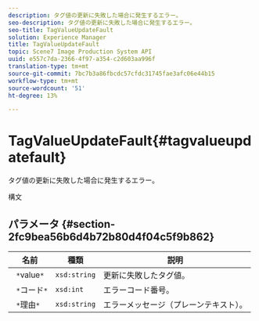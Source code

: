 ```yaml
---
description: タグ値の更新に失敗した場合に発生するエラー。
seo-description: タグ値の更新に失敗した場合に発生するエラー。
seo-title: TagValueUpdateFault
solution: Experience Manager
title: TagValueUpdateFault
topic: Scene7 Image Production System API
uuid: e557c7da-2366-4f97-a354-c2d603aa996f
translation-type: tm+mt
source-git-commit: 7bc7b3a86fbcdc57cfdc31745fae3afc06e44b15
workflow-type: tm+mt
source-wordcount: '51'
ht-degree: 13%

---
```



# TagValueUpdateFault{#tagvalueupdatefault}

タグ値の更新に失敗した場合に発生するエラー。

構文

## パラメータ {#section-2fc9bea56b6d4b72b80d4f04c5f9b862}

| 名前 | 種類 | 説明 |
|---|---|---|
| ` *`value`*` | `xsd:string` | 更新に失敗したタグ値。 |
| ` *`コード`*` | `xsd:int` | エラーコード番号。 |
| ` *`理由`*` | `xsd:string` | エラーメッセージ（プレーンテキスト）。 |

